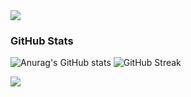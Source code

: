 <img src="https://capsule-render.vercel.app/api?type=waving&color=BDBDC8&height=150&section=header" />

### GitHub Stats
![Anurag's GitHub stats](https://github-readme-stats.vercel.app/api?username=seonguk070118&show_icons=true&theme=catppuccin_latte)
![GitHub Streak](https://streak-stats.demolab.com?user=seonguk070118&theme=vue&card_width=460)

<img src="https://capsule-render.vercel.app/api?type=waving&color=BDBDC8&height=150&section=footer" />
